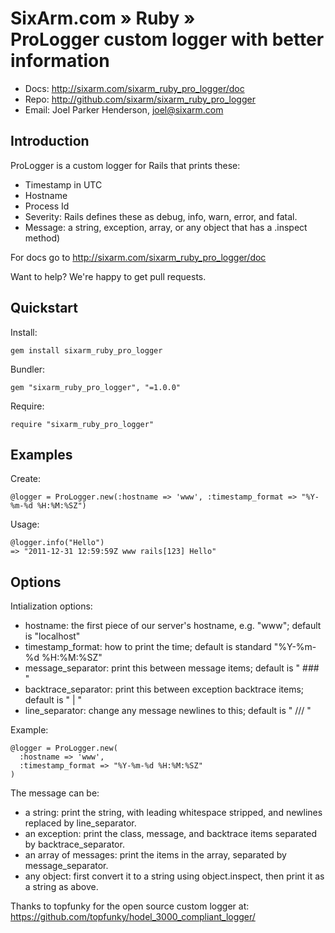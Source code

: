 # SixArm.com » Ruby » <br> ProLogger custom logger with better information

* Docs: <http://sixarm.com/sixarm_ruby_pro_logger/doc>
* Repo: <http://github.com/sixarm/sixarm_ruby_pro_logger>
* Email: Joel Parker Henderson, <joel@sixarm.com>


## Introduction

ProLogger is a custom logger for Rails that prints these:

* Timestamp in UTC
* Hostname
* Process Id
* Severity: Rails defines these as debug, info, warn, error, and fatal.
* Message: a string, exception, array, or any object that has a .inspect method)

For docs go to <http://sixarm.com/sixarm_ruby_pro_logger/doc>

Want to help? We're happy to get pull requests.


## Quickstart

Install:

    gem install sixarm_ruby_pro_logger

Bundler:

    gem "sixarm_ruby_pro_logger", "=1.0.0"

Require:

    require "sixarm_ruby_pro_logger"


## Examples

Create:

    @logger = ProLogger.new(:hostname => 'www', :timestamp_format => "%Y-%m-%d %H:%M:%SZ")

Usage:

    @logger.info("Hello")
    => "2011-12-31 12:59:59Z www rails[123] Hello"


## Options

Intialization options:

* hostname: the first piece of our server's hostname, e.g. "www"; default is "localhost"
* timestamp_format: how to print the time; default is standard "%Y-%m-%d %H:%M:%SZ"
* message_separator: print this between message items; default is " ### "
* backtrace_separator: print this between exception backtrace items; default is " | "
* line_separator: change any message newlines to this; default is " /// "

Example:

    @logger = ProLogger.new(
      :hostname => 'www', 
      :timestamp_format => "%Y-%m-%d %H:%M:%SZ"
    )

The message can be:

* a string: print the string, with leading whitespace stripped, and newlines replaced by line_separator.
* an exception: print the class, message, and backtrace items separated by backtrace_separator.
* an array of messages: print the items in the array, separated by message_separator.
* any object: first convert it to a string using object.inspect, then print it as a string as above.

Thanks to topfunky for the open source custom logger at:
https://github.com/topfunky/hodel_3000_compliant_logger/



